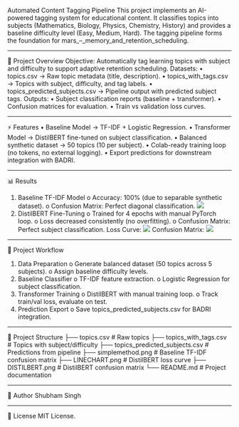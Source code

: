 Automated Content Tagging Pipeline
This project implements an AI-powered tagging system for educational content. It classifies topics into subjects (Mathematics, Biology, Physics, Chemistry, History) and provides a baseline difficulty level (Easy, Medium, Hard). The tagging pipeline forms the foundation for mars_–_memory_and_retention_scheduling.
________________________________________
📌 Project Overview
Objective: Automatically tag learning topics with subject and difficulty to support adaptive retention scheduling.
Datasets:
•	topics.csv → Raw topic metadata (title, description).
•	topics_with_tags.csv → Topics with subject, difficulty, and tag labels.
•	topics_predicted_subjects.csv → Pipeline output with predicted subject tags.
Outputs:
•	Subject classification reports (baseline + transformer).
•	Confusion matrices for evaluation.
•	Train vs validation loss curves.
________________________________________
⚡ Features
•	Baseline Model → TF-IDF + Logistic Regression.
•	Transformer Model → DistilBERT fine-tuned on subject classification.
•	Balanced synthetic dataset → 50 topics (10 per subject).
•	Colab-ready training loop (no tokens, no external logging).
•	Export predictions for downstream integration with BADRI.
________________________________________
📊 Results
1.	Baseline TF-IDF Model
o	Accuracy: 100% (due to separable synthetic dataset).
o	Confusion Matrix: Perfect diagonal classification.
![](simplemethod.png)
2.	DistilBERT Fine-Tuning
o	Trained for 4 epochs with manual PyTorch loop.
o	Loss decreased consistently (no overfitting).
o	Confusion Matrix: Perfect subject classification.
Loss Curve:
![](LINECHART.png)
Confusion Matrix:
![](DISTILBERT.png)
________________________________________
🚀 Project Workflow
1.	Data Preparation
o	Generate balanced dataset (50 topics across 5 subjects).
o	Assign baseline difficulty levels.
2.	Baseline Classifier
o	TF-IDF feature extraction.
o	Logistic Regression for subject classification.
3.	Transformer Training
o	DistilBERT with manual training loop.
o	Track train/val loss, evaluate on test.
4.	Prediction Export
o	Save topics_predicted_subjects.csv for BADRI integration.
________________________________________
📂 Project Structure
├── topics.csv                     # Raw topics
├── topics_with_tags.csv            # Topics with subject/difficulty
├── topics_predicted_subjects.csv   # Predictions from pipeline
├── simplemethod.png                # Baseline TF-IDF confusion matrix
├── LINECHART.png                   # DistilBERT loss curve
├── DISTILBERT.png                  # DistilBERT confusion matrix
└── README.md                       # Project documentation
________________________________________
👤 Author
Shubham Singh
________________________________________
📜 License
MIT License.
